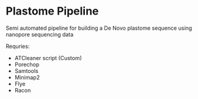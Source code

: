 # Plastome Pipeline
Semi automated pipeline for building a De Novo plastome sequence using nanopore sequencing data

Requries:
- ATCleaner script (Custom)
- Porechop
- Samtools
- Minimap2
- Flye
- Racon
